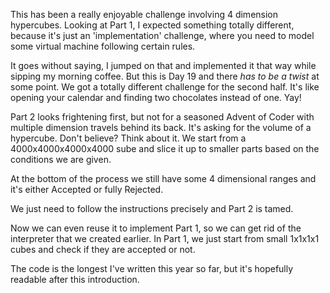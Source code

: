 This has been a really enjoyable challenge involving 4 dimension hypercubes. 
Looking at Part 1, I expected something totally different, because it's just an 'implementation'
challenge, where you need to model some virtual machine following certain rules.

It goes without saying, I jumped on that and implemented it that way while sipping my morning coffee. But this is Day 19 and there _has to be a twist_ at some point. We got a totally different challenge for the second half. It's like opening your calendar and finding two chocolates instead of one. Yay!

Part 2 looks frightening first, but not for a seasoned Advent of Coder with
multiple dimension travels behind its back. It's asking for the volume of a hypercube. Don't believe? Think about it. We start from a 4000x4000x4000x4000
sube and slice it up to smaller parts based on the conditions we are given.

At the bottom of the process we still have some 4 dimensional ranges and it's
either Accepted or fully Rejected.

We just need to follow the instructions precisely and Part 2 is tamed.

Now we can even reuse it to implement Part 1, so we can get rid of the interpreter
that we created earlier. In Part 1, we just start from small 1x1x1x1 cubes and
check if they are accepted or not.

The code is the longest I've written this year so far, but it's hopefully readable
after this introduction. 
